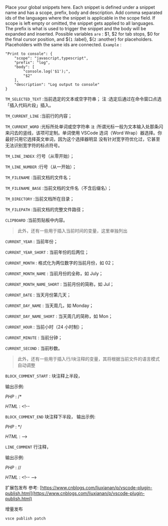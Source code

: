 Place your global snippets here. Each snippet is defined under a snippet name and has a scope, prefix, body and
description. Add comma separated ids of the languages where the snippet is applicable in the scope field. If scope
is left empty or omitted, the snippet gets applied to all languages. The prefix is what is
used to trigger the snippet and the body will be expanded and inserted. Possible variables `are` :
$1, $2 for tab stops, $0 for the final cursor position, and ${`1` :label}, ${`2` :another} for placeholders.
Placeholders with the same ids are connected.
`Example` :
```
"Print to console": {
	"scope": "javascript,typescript",
	"prefix": "log",
	"body": [
		"console.log('$1');",
		"$2"
	],
	"description": "Log output to console"
}
```
`TM_SELECTED_TEXT` :当前选定的文本或空字符串；
注 :选定后通过在命令窗口点选「插入代码片段」插入。

`TM_CURRENT_LINE` :当前行的内容；

`TM_CURRENT_WORD` :光标所处单词或空字符串
`注` :所谓光标一般为文本输入处那条闪来闪去的竖线，该项可定制。单词使用 VSCode 选词（Word Wrap）器选择。你最好只用它选择英文单词，因为这个选择器明显
没有针对宽字符优化过，它甚至无法识别宽字符的标点符号。

`TM_LINE_INDEX` :行号（从零开始）；

`TM_LINE_NUMBER` :行号（从一开始）；

`TM_FILENAME` :当前文档的文件名；

`TM_FILENAME_BASE` :当前文档的文件名（不含后缀名）；

`TM_DIRECTORY` :当前文档所在目录；

`TM_FILEPATH` :当前文档的完整文件路径；

`CLIPBOARD` :当前剪贴板中内容。

> 此外，还有一些用于插入当前时间的变量，这里单独列出

`CURRENT_YEAR` : 当前年份；

`CURRENT_YEAR_SHORT` : 当前年份的后两位；

`CURRENT_MONTH` : 格式化为两位数字的当前月份，如 02；

`CURRENT_MONTH_NAME` : 当前月份的全称，如 July；

`CURRENT_MONTH_NAME_SHORT` : 当前月份的简称，如 Jul；

`CURRENT_DATE` : 当天月份第几天；

`CURRENT_DAY_NAME` : 当天周几，如 Monday；

`CURRENT_DAY_NAME_SHORT` : 当天周几的简称，如 Mon；

`CURRENT_HOUR` : 当前小时（24 小时制）；

`CURRENT_MINUTE` : 当前分钟；

`CURRENT_SECOND` : 当前秒数。

> 此外，还有一些用于插入行/块注释的变量，其将根据当前文件的语言模式
自动调整

`BLOCK_COMMENT_START` : 块注释上半段，

输出示例:

*PHP* : /*

*HTML* : <!--

`BLOCK_COMMENT_END` 块注释下半段，
输出示例:

*PHP* : */

*HTML* : -->

`LINE_COMMENT` 行注释，

输出示例:

*PHP* : //

*HTML* : \<!-- -->

扩展包发布 参考: [https://www.cnblogs.com/liuxianan/p/vscode-plugin-publish.html](https://www.cnblogs.com/liuxianan/p/vscode-plugin-publish.html)

增量发布

```
vsce publish patch
```
